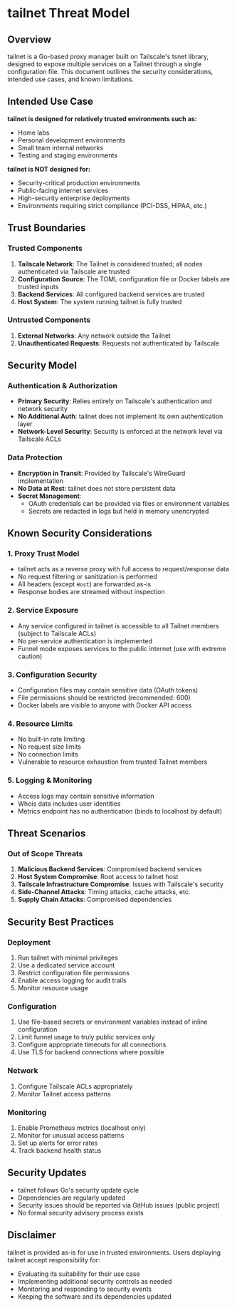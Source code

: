 # tailnet Threat Model

## Overview

tailnet is a Go-based proxy manager built on Tailscale's tsnet library, designed to expose multiple services on a Tailnet through a single configuration file. This document outlines the security considerations, intended use cases, and known limitations.

## Intended Use Case

**tailnet is designed for relatively trusted environments such as:**

- Home labs
- Personal development environments
- Small team internal networks
- Testing and staging environments

**tailnet is NOT designed for:**

- Security-critical production environments
- Public-facing internet services
- High-security enterprise deployments
- Environments requiring strict compliance (PCI-DSS, HIPAA, etc.)

## Trust Boundaries

### Trusted Components

1. **Tailscale Network**: The Tailnet is considered trusted; all nodes authenticated via Tailscale are trusted
2. **Configuration Source**: The TOML configuration file or Docker labels are trusted inputs
3. **Backend Services**: All configured backend services are trusted
4. **Host System**: The system running tailnet is fully trusted

### Untrusted Components

1. **External Networks**: Any network outside the Tailnet
2. **Unauthenticated Requests**: Requests not authenticated by Tailscale

## Security Model

### Authentication & Authorization

- **Primary Security**: Relies entirely on Tailscale's authentication and network security
- **No Additional Auth**: tailnet does not implement its own authentication layer
- **Network-Level Security**: Security is enforced at the network level via Tailscale ACLs

### Data Protection

- **Encryption in Transit**: Provided by Tailscale's WireGuard implementation
- **No Data at Rest**: tailnet does not store persistent data
- **Secret Management**:
  - OAuth credentials can be provided via files or environment variables
  - Secrets are redacted in logs but held in memory unencrypted

## Known Security Considerations

### 1. Proxy Trust Model

- tailnet acts as a reverse proxy with full access to request/response data
- No request filtering or sanitization is performed
- All headers (except `Host`) are forwarded as-is
- Response bodies are streamed without inspection

### 2. Service Exposure

- Any service configured in tailnet is accessible to all Tailnet members (subject to Tailscale ACLs)
- No per-service authentication is implemented
- Funnel mode exposes services to the public internet (use with extreme caution)

### 3. Configuration Security

- Configuration files may contain sensitive data (OAuth tokens)
- File permissions should be restricted (recommended: 600)
- Docker labels are visible to anyone with Docker API access

### 4. Resource Limits

- No built-in rate limiting
- No request size limits
- No connection limits
- Vulnerable to resource exhaustion from trusted Tailnet members

### 5. Logging & Monitoring

- Access logs may contain sensitive information
- Whois data includes user identities
- Metrics endpoint has no authentication (binds to localhost by default)

## Threat Scenarios

### Out of Scope Threats

1. **Malicious Backend Services**: Compromised backend services
2. **Host System Compromise**: Root access to tailnet host
3. **Tailscale Infrastructure Compromise**: Issues with Tailscale's security
4. **Side-Channel Attacks**: Timing attacks, cache attacks, etc.
5. **Supply Chain Attacks**: Compromised dependencies

## Security Best Practices

### Deployment

1. Run tailnet with minimal privileges
2. Use a dedicated service account
3. Restrict configuration file permissions
4. Enable access logging for audit trails
5. Monitor resource usage

### Configuration

1. Use file-based secrets or environment variables instead of inline configuration
2. Limit funnel usage to truly public services only
3. Configure appropriate timeouts for all connections
4. Use TLS for backend connections where possible

### Network

1. Configure Tailscale ACLs appropriately
2. Monitor Tailnet access patterns

### Monitoring

1. Enable Prometheus metrics (localhost only)
2. Monitor for unusual access patterns
3. Set up alerts for error rates
4. Track backend health status

## Security Updates

- tailnet follows Go's security update cycle
- Dependencies are regularly updated
- Security issues should be reported via GitHub issues (public project)
- No formal security advisory process exists

## Disclaimer

tailnet is provided as-is for use in trusted environments. Users deploying tailnet accept responsibility for:

- Evaluating its suitability for their use case
- Implementing additional security controls as needed
- Monitoring and responding to security events
- Keeping the software and its dependencies updated
